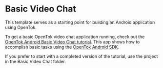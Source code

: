 Basic Video Chat
===================================

This template serves as a starting point for building an Android application using OpenTok.

To get a basic OpenTok video chat application running, check out the [OpenTok Android Basic Video Chat tutorial](https://tokbox.com/developer/tutorials/android/basic-video-chat/step-1/). This app shows how to accomplish basic tasks using the [OpenTok Android SDK](https://tokbox.com/opentok/libraries/client/android/).

If you prefer to start with a completed version of the tutorial, use the project in the Basic Video Chat folder.
